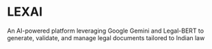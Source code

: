 # LEXAI
An AI-powered platform leveraging Google Gemini and Legal-BERT to generate, validate, and manage legal documents tailored to Indian law

